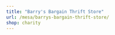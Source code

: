 ```yaml
---
title: "Barry's Bargain Thrift Store"
url: /mesa/barrys-bargain-thrift-store/
shop: charity
---
```


